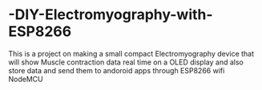 # -DIY-Electromyography-with-ESP8266
This is a project on making a small compact  Electromyography device that will show Muscle contraction data real time on a OLED display and also store data and send them to andoroid apps through ESP8266 wifi  NodeMCU
